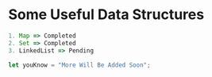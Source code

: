 # Some Useful Data Structures

```js
1. Map => Completed
2. Set => Completed
3. LinkedList => Pending
```
````js
let youKnow = "More Will Be Added Soon";
````
